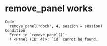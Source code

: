 # remove_panel works

    Code
      remove_panel("dock", 4, session = session)
    Condition
      Error in `remove_panel()`:
      ! <Panel (ID: 4)>: `id` cannot be found.

